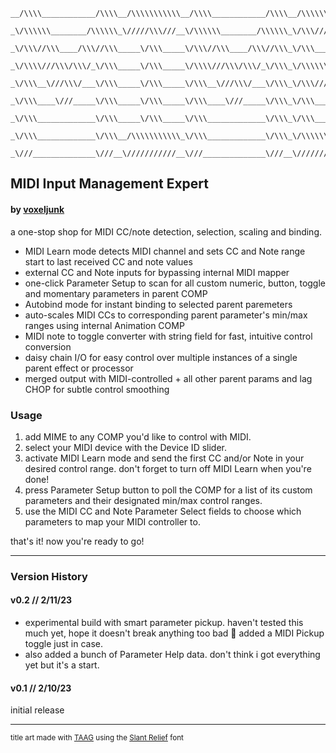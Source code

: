 ```                                                   
__/\\\\____________/\\\\__/\\\\\\\\\\\__/\\\\____________/\\\\__/\\\\\\\\\\\\\\\_        
 _\/\\\\\\________/\\\\\\_\/////\\\///__\/\\\\\\________/\\\\\\_\/\\\///////////__       
  _\/\\\//\\\____/\\\//\\\_____\/\\\_____\/\\\//\\\____/\\\//\\\_\/\\\_____________      
   _\/\\\\///\\\/\\\/_\/\\\_____\/\\\_____\/\\\\///\\\/\\\/_\/\\\_\/\\\\\\\\\\\_____     
    _\/\\\__\///\\\/___\/\\\_____\/\\\_____\/\\\__\///\\\/___\/\\\_\/\\\///////______    
     _\/\\\____\///_____\/\\\_____\/\\\_____\/\\\____\///_____\/\\\_\/\\\_____________   
      _\/\\\_____________\/\\\_____\/\\\_____\/\\\_____________\/\\\_\/\\\_____________  
       _\/\\\_____________\/\\\__/\\\\\\\\\\\_\/\\\_____________\/\\\_\/\\\\\\\\\\\\\\\_ 
        _\///______________\///__\///////////__\///______________\///__\///////////////__
```
## MIDI Input Management Expert
#### by [voxeljunk](https://linktr.ee/voxeljunk)
a one-stop shop for MIDI CC/note detection, selection, scaling and binding.
- MIDI Learn mode detects MIDI channel and sets CC and Note range start to last received CC and note values
- external CC and Note inputs for bypassing internal MIDI mapper
- one-click Parameter Setup to scan for all custom numeric, button, toggle and momentary parameters in parent COMP
- Autobind mode for instant binding to selected parent paremeters
- auto-scales MIDI CCs to corresponding parent parameter's min/max ranges using internal Animation COMP
- MIDI note to toggle converter with string field for fast, intuitive control conversion
- daisy chain I/O for easy control over multiple instances of a single parent effect or processor
- merged output with MIDI-controlled + all other parent params and lag CHOP for subtle control smoothing

### Usage
1. add MIME to any COMP you'd like to control with MIDI.
2. select your MIDI device with the Device ID slider.
3. activate MIDI Learn mode and send the first CC and/or Note in your desired control range. don't forget to turn off MIDI Learn when you're done!
4. press Parameter Setup button to poll the COMP for a list of its custom parameters and their designated min/max control ranges.
5. use the MIDI CC and Note Parameter Select fields to choose which parameters to map your MIDI controller to.

that's it! now you're ready to go!

---
### Version History

#### v0.2 // 2/11/23
- experimental build with smart parameter pickup. haven't tested this much yet, hope it doesn't break anything too bad 😬 added a MIDI Pickup toggle just in case.
- also added a bunch of Parameter Help data. don't think i got everything yet but it's a start.

#### v0.1 // 2/10/23
initial release

---
<sub>title art made with [TAAG](https://patorjk.com/software/taag/) using the [Slant Relief](https://patorjk.com/software/taag/#p=author&f=Slant%20Relief&t=MIME) font</sub>
